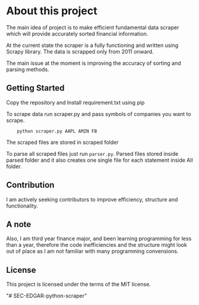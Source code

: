 # About this project 

   The main idea of project is to make efficient fundamental data scraper which will provide accurately sorted financial information.
   
   At the current state the scraper is a fully functioning and written using Scrapy library.
        The data is scrapped only from 2011 onward.

   The main issue at the moment is improving the accuracy of sorting and parsing methods.  

## Getting Started
   Copy the repository and Install requirement.txt using pip
  
   To scrape data run scraper.py and pass symbols of companies you want to scrape.
    
        python scraper.py AAPL AMZN FB
        
   The scraped files are stored in scraped folder 

   To parse all scraped files just run 
      ```
         parser.py
      ```.
   Parsed files stored inside parsed folder and it also creates one single file for each statement inside All folder.


## Contribution
I am actively seeking contributors to improve efficiency, structure and functionality.

## A note 
Also, I am third year finance major, and been learning programming for less than a year, therefore the code inefficiencies and the structure might look out of place as I am not familiar with many programming convensions. 

## License

This project is licensed under the terms of the MIT license.

"# SEC-EDGAR-python-scraper" 
